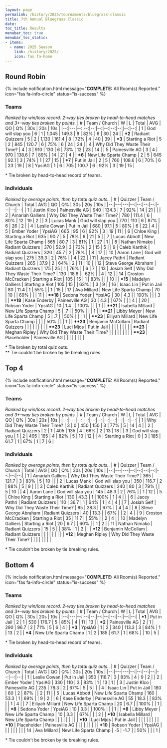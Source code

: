 ```yaml
---
layout: page
permalink: /history/2025/tournaments/bluegrass-classic
title: 7th Annual Bluegrass Classic
date: 
toc_title: Results
menubar_toc: true
menubar_toc_static:
- items:
  - name: 2025 Season
    link: /history/2025/
    icon: fas fa-home
---
```



## Round Robin

{% include notification.html
   message="<b>COMPLETE:</b> All Room(s) Reported."
   icon="fas fa-info-circle"
   status="is-success" %}


### Teams

*Ranked by win/loss record. 2-way ties broken by head-to-head matches and 3+-way ties broken by points.*
| # | Team / Church | W | L | Total | AVG | QO | Q% | 30s | 20s | 10s |
|--:|---|--:|--:|--:|--:|--:|--:|--:|--:|--:|
| 1 | God will slap you | 6 | 1 | 1,045 | 149.3 | 8 | 82% | 6 | 30 | 24 |
| **\*2** | Radiant Quizzers | 5 | 2 | 1,130 | 161.4 | 8 | 72% | 4 | 40 | 39 |
| **\*3** | Starting a Riot | 5 | 2 | 845 | 120.7 | 6 | 75% | 6 | 24 | 24 |
| 4 | Why Did They Waste Their Time? | 4 | 3 | 910 | 130 | 6 | 73% | 12 | 23 | 14 |
| 5 | Painesville AG | 3 | 4 | 970 | 138.6 | 7 | 89% | 14 | 21 | 4 |
| **\*6** | New Life Sparta Champ | 2 | 5 | 645 | 92.1 | 3 | 74% | 1 | 27 | 15 |
| **\*7** | Put in Jail | 2 | 5 | 760 | 108.6 | 6 | 70% | 6 | 23 | 19 |
| 8 | YpsiAG | 1 | 6 | 705 | 100.7 | 6 | 92% | 3 | 19 | 15 |

\* Tie broken by head-to-head record of teams.

### Individuals

*Ranked by average points, then by total quiz outs..*
| # | Quizzer | Team / Church | Total | AVG | QO | Q% | 30s | 20s | 10s |
|--:|---|---|--:|--:|--:|--:|--:|--:|--:|
| 1 | Justin Klco | Painesville AG | 940 | 134.3 | 7 | 92% | 14 | 21 |  |
| 2 | Amariah Galliers | Why Did They Waste Their Time? | 780 | 111.4 | 6 | 80% | 12 | 19 | 2 |
| 3 | Lucas Mank | God will slap you | 770 | 110 | 6 | 87% | 6 | 26 | 2 |
| 4 | Leslie Cowan | Put in Jail | 680 | 97.1 | 5 | 80% | 6 | 22 | 4 |
| 5 | Ember Yoder | YpsiAG | 665 | 95 | 6 | 92% | 3 | 19 | 11 |
| 6 | Chloe King | Starting a Riot | 635 | 90.7 | 5 | 78% | 6 | 21 | 5 |
| 7 | Lucas Abbott | New Life Sparta Champ | 565 | 80.7 | 3 | 81% | 1 | 27 | 1 |
| 8 | Nathan Nimako | Radiant Quizzers | 370 | 52.9 | 3 | 73% | 2 | 15 | 5 |
| 9 | Caleb Karthik | Radiant Quizzers | 320 | 45.7 | 2 | 78% |  | 8 | 17 |
| 10 | Aaron Lane | God will slap you | 275 | 39.3 | 2 | 76% |  | 4 | 22 |
| 11 | Jacey Pathri | Radiant Quizzers | 265 | 37.9 | 2 | 64% | 2 | 11 | 10 |
| 12 | Steve George Abraham | Radiant Quizzers | 175 | 25 | 1 | 76% |  | 6 | 7 |
| 13 | Josiah Self | Why Did They Waste Their Time? | 130 | 18.6 |  | 62% |  | 4 | 12 |
| 14 | Croston McCracken | Starting a Riot | 105 | 15 | 1 | 83% |  |  | 10 |
| **\*15** | Madelyn Galliers | Starting a Riot | 105 | 15 |  | 63% |  | 3 | 9 |
| 16 | Isaac Lin | Put in Jail | 80 | 11.4 | 1 | 55% |  | 1 | 15 |
| 17 | Ava Millard | New Life Sparta Champ | 70 | 10 |  | 69% |  |  | 11 |
| **\*\*18** | Sedona Yoder | YpsiAG | 30 | 4.3 |  | 100% |  |  | 3 |
| **\*\*18** | Kase Enderby | Painesville AG | 30 | 4.3 |  | 67% |  |  | 4 |
| 20 | Robson Yoder | YpsiAG | 10 | 1.4 |  | 100% |  |  | 1 |
| **\*\*21** | Isabella Millard | New Life Sparta Champ | 5 | .7 |  | 50% |  |  | 1 |
| **\*\*21** | Libby Meyer | New Life Sparta Champ | 5 | .7 |  | 50% |  |  | 1 |
| **\*\*23** | Eiliyah Millard | New Life Sparta Champ |  |  |  | 50% |  |  | 1 |
| **\*\*23** | Benjamin McCollam | Radiant Quizzers |  |  |  |  |  |  |  |
| **\*\*23** | Luci Mjos | Put in Jail |  |  |  |  |  |  |  |
| **\*\*23** | Meghan Ripley | Why Did They Waste Their Time? |  |  |  |  |  |  |  |
| **\*\*23** | Placeholder | Painesville AG |  |  |  |  |  |  |  |

\* Tie broken by total quiz outs.\
\*\* Tie couldn't be broken by tie breaking rules.

## Top 4

{% include notification.html
   message="<b>COMPLETE:</b> All Room(s) Reported."
   icon="fas fa-info-circle"
   status="is-success" %}


### Teams

*Ranked by win/loss record. 2-way ties broken by head-to-head matches and 3+-way ties broken by points.*
| # | Team / Church | W | L | Total | AVG | QO | Q% | 30s | 20s | 10s |
|--:|---|--:|--:|--:|--:|--:|--:|--:|--:|--:|
| 1 | Why Did They Waste Their Time? | 3 | 0 | 450 | 150 | 3 | 77% | 5 | 14 | 4 |
| 2 | Radiant Quizzers | 2 | 1 | 405 | 135 | 4 | 66% | 2 | 13 | 18 |
| 3 | God will slap you | 1 | 2 | 495 | 165 | 4 | 82% | 5 | 10 | 12 |
| 4 | Starting a Riot | 0 | 3 | 185 | 61.7 | 1 | 67% | 1 | 7 | 6 |

### Individuals

*Ranked by average points, then by total quiz outs..*
| # | Quizzer | Team / Church | Total | AVG | QO | Q% | 30s | 20s | 10s |
|--:|---|---|--:|--:|--:|--:|--:|--:|--:|
| 1 | Amariah Galliers | Why Did They Waste Their Time? | 365 | 121.7 | 3 | 83% | 5 | 10 |  |
| 2 | Lucas Mank | God will slap you | 350 | 116.7 | 2 | 88% | 5 | 9 |  |
| 3 | Caleb Karthik | Radiant Quizzers | 240 | 80 | 3 | 79% |  | 5 | 10 |
| 4 | Aaron Lane | God will slap you | 145 | 48.3 | 2 | 76% |  | 1 | 12 |
| 5 | Chloe King | Starting a Riot | 130 | 43.3 | 1 | 100% | 1 | 4 |  |
| 6 | Jacey Pathri | Radiant Quizzers | 110 | 36.7 | 1 | 64% | 1 | 4 | 4 |
| 7 | Josiah Self | Why Did They Waste Their Time? | 85 | 28.3 |  | 67% |  | 4 | 4 |
| 8 | Steve George Abraham | Radiant Quizzers | 40 | 13.3 |  | 67% |  | 2 | 4 |
| 9 | Croston McCracken | Starting a Riot | 35 | 11.7 |  | 55% |  | 2 | 4 |
| 10 | Madelyn Galliers | Starting a Riot | 20 | 6.7 |  | 60% |  | 1 | 2 |
| 11 | Nathan Nimako | Radiant Quizzers | 15 | 5 |  | 38% | 1 | 2 |  |
| **\*12** | Benjamin McCollam | Radiant Quizzers |  |  |  |  |  |  |  |
| **\*12** | Meghan Ripley | Why Did They Waste Their Time? |  |  |  |  |  |  |  |

\* Tie couldn't be broken by tie breaking rules.

## Bottom 4

{% include notification.html
   message="<b>COMPLETE:</b> All Room(s) Reported."
   icon="fas fa-info-circle"
   status="is-success" %}


### Teams

*Ranked by win/loss record. 2-way ties broken by head-to-head matches and 3+-way ties broken by points.*
| # | Team / Church | W | L | Total | AVG | QO | Q% | 30s | 20s | 10s |
|--:|---|--:|--:|--:|--:|--:|--:|--:|--:|--:|
| **\*1** | Put in Jail | 2 | 1 | 530 | 176.7 | 5 | 85% | 4 | 11 | 13 |
| **\*2** | Painesville AG | 2 | 1 | 290 | 96.7 | 2 | 71% | 5 | 6 | 4 |
| **\*3** | YpsiAG | 1 | 2 | 340 | 113.3 | 3 | 84% | 1 | 13 | 2 |
| **\*4** | New Life Sparta Champ | 1 | 2 | 185 | 61.7 | 1 | 68% |  | 10 | 5 |

\* Tie broken by head-to-head record of teams.

### Individuals

*Ranked by average points, then by total quiz outs..*
| # | Quizzer | Team / Church | Total | AVG | QO | Q% | 30s | 20s | 10s |
|--:|---|---|--:|--:|--:|--:|--:|--:|--:|
| 1 | Leslie Cowan | Put in Jail | 350 | 116.7 | 3 | 83% | 4 | 9 | 2 |
| 2 | Ember Yoder | YpsiAG | 330 | 110 | 3 | 83% | 1 | 13 | 1 |
| 3 | Justin Klco | Painesville AG | 235 | 78.3 | 2 | 67% | 5 | 5 |  |
| 4 | Isaac Lin | Put in Jail | 180 | 60 | 2 | 87% |  | 2 | 11 |
| 5 | Lucas Abbott | New Life Sparta Champ | 160 | 53.3 | 1 | 69% |  | 9 | 2 |
| 6 | Kase Enderby | Painesville AG | 55 | 18.3 |  | 83% |  | 1 | 4 |
| 7 | Eiliyah Millard | New Life Sparta Champ | 20 | 6.7 |  | 100% |  | 1 |  |
| **\*8** | Sedona Yoder | YpsiAG | 10 | 3.3 |  | 100% |  |  | 1 |
| **\*8** | Libby Meyer | New Life Sparta Champ | 10 | 3.3 |  | 67% |  |  | 2 |
| **\*10** | Isabella Millard | New Life Sparta Champ |  |  |  |  |  |  |  |
| **\*10** | Luci Mjos | Put in Jail |  |  |  |  |  |  |  |
| **\*10** | Placeholder | Painesville AG |  |  |  |  |  |  |  |
| **\*10** | Robson Yoder | YpsiAG |  |  |  |  |  |  |  |
| 14 | Ava Millard | New Life Sparta Champ | -5 | -1.7 |  | 50% |  |  | 1 |

\* Tie couldn't be broken by tie breaking rules.


